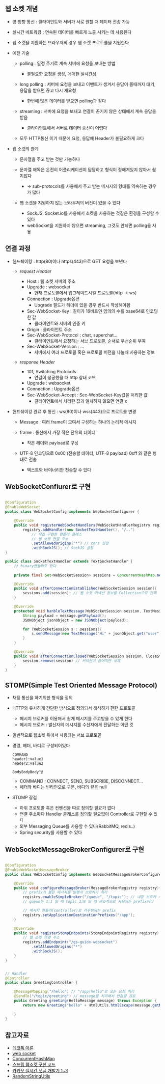 ## 웹 소켓 개념
- 양 방향 통신 : 클라이언트와 서버가 서로 원할 때 데이터 전송 가능
- 실시간 네트워킹 : 연속된 데이터를 빠르게 노출 시키는 데 사용된다
- 웹 소켓을 지원하는 브라우저의 경우 웹 소켓 프로토콜을 지원한다
 
- 예전 기술
    - polling : 일정 주기로 계속 서버에 요청을 보내는 방법
        - 불필요한 요청을 생성, 애매한 실시간성
    - long polling : 서버에 요청을 보내고 이벤트가 생겨서 응답이 올때까지 대기, 응답을 받으면 끊고 다시 재요청
        - 한번에 많은 데이터를 받으면 polling과 같다
    - streaming : 서버에 요청을 보내고 연결이 끈기지 않은 상태에서 계속 응답을 받음
        - 클라이언트에서 서버로 데이터 송신이 어렵다

    - 모두 HTTP통신 이기 때문에 요청, 응답에 Header가 불필요하게 크다


- 웹 소켓의 한계
    - 문자열을 주고 받는 것만 가능하다
    - 문자열 해독은 온전히 어플리케이션이 담당하고 형식이 정해져있지 않아서 쉽지않다
        - -> sub-protocols를 사용해서 주고 받는 메시지의 형태를 약속하는 경우가 많다

    - 웹 소켓을 지원하지 않는 브라우저의 버전이 있을 수 있다
        - SockJS, Socket.io를 사용해서 소켓을 사용하는 것같은 환경을 구성할 수 있다
        - webSocket을 지원하지 않으면 streaming, 그것도 안되면 polling을 사용
## 연결 과정
- 핸드쉐이킹 : http(80)이나 https(443)으로 GET 요청을 보낸다
    - *request Header*
        - Host : 웹 소켓 서버의 주소
        - Upgrade : websocket 
            - 현재 프로토콜에서 업그레이드시킬 프로토콜(http -> ws)
        - Connection : Upgrade옵션
            - Upgrade 필드가 헤더에 있을 경우 반드시 작성해야함
        - Sec-WebSocket-Key : 길이가 16비트인 임의의 수를 base64로 인코딩한 값
            - 클라이언트와 서버의 인증 키
        - Origin : 클라이언트 주소
        - Sec-WebSocket-Protocol : chat, superchat...
            - 클라이언트에서 요청하는 서브 프로토콜, 순서로 우선순위 부여
        - Sec-WebSocket-Version : ...
            - 서버에서 여러 프로토콜 혹은 프로토콜 버전을 나눌때 사용하는 정보
    
    - *response Header*
        - 101, Switching Protocols 
            - 연결이 성공했을 때 http 상태 코드
        - Upgrade : websocket 
        - Connection : Upgrade옵션
        - Sec-WebSocket-Accept : Sec-WebSocket-Key값을 처리한 값
            - 클라이언트에서 처리한 값과 일치하지 않으면 연결 x

- 핸드쉐이킹 완료 후 통신 : ws(80)이나 wss(443)으로 프로토콜 변경
    - Message : 여러 frame이 모여서 구성하는 하나의 논리적 메시지
    - frame : 통신에서 가장 작은 단위의 데이터
        - 작은 헤더와 payload로 구성
    
    - UTF-8 인코딩으로 0x00 (전송할 데이터, UTF-8 payload) 0xff 와 같은 형태로 전송
        - 텍스트와 바이너리만 전송할 수 있다

## WebSocketConfiurer로 구현
```java

@Configuration
@EnableWebSocket
public class WebSocketConfig implements WebSocketConfigurer {

    @Override
    public void registerWebSocketHandlers(WebSocketHandlerRegistry registry) {
        registry.addHandler(new SocketTextHandler(), "/..")
            // 직접 구현한 핸들러 클래스
            // 웹 소켓 연결 주소
            .setAllowedOrigins("*") // cors 설정
            .withSockJS(); // SockJS 설정
}

public class SocketTextHandler extends TextSocketHandler {
    // binary핸들러도 있다
    
    private final Set<WebSocketSession> sessions = ConcurrentHashMap.newKeySet();

    @Override
    public void afterConnectionEstablished(WebSocketSession session){
        sessions.add(session); // 웹 소켓 커넥션 정보를 Collection으로 관리
    }

    @Override
    protected void hanbleTextMessage(WebSocketSession session, TextMessage message) throws Exception{
        String payload = message.getPayload();
        JSONObject jsonObject = new JSONObject(payload);

        for (WebSocketSession s : sessions){
            s.sendMessage(new TextMessage("Hi" + jsonObject.get("user") + "! How may I help you?"));
        }
    }

    @Override
    public void afterConnectionClosed(WebSocketSession session, CloseStatus status) throw Exception {
        session.remove(session) // 커넥션이 끊어지면 삭제
    }
}

```

## STOMP(Simple Test Oriented Message Protocol)
- 채팅 통신을 하기위한 형식을 정의
- HTTP와 유사하게 간단한 방식으로 정의되서 해석하기 편한 프로토콜
    - 메시지 브로커를 이용해서 쉽게 메시지를 주고받을 수 있게 한다
    - 메시지 브로커 : 발신자의 메시지를 수신자에게 전달하는 어떤 것
- 일반적으로 웹소켓 위에서 사용되는 서브 프로토콜


- 명령, 헤더, 바디로 구성되어있다
    ```
    COMMAND 
    header1:value1
    header2:value2

    BodyBodyBody^@
    ```
    - COMMAND : CONNECT, SEND, SUBSCRIBE, DISCONNECT...
    - 헤더와 바디는 빈라인으로 구분, 바디의 끝은 null

- STOMP 장점
    - 하위 프로토콜 혹은 컨벤션을 따로 정의할 필요가 없다
    - 연결 주소마다 Handler 클래스를 정의할 필요없이 Controller로 구현할 수 있다
    - 외부 Messaging Queue를 사용할 수 있다(RabbitMQ, redis..)
    - Spring security를 사용할 수 있다

## WebSocketMessageBrokerConfigurer로 구현
```java

@Configuration
@EnableWebSocketMessageBroker
public class WebSocketConfig implements WebSocketMessageBrokerConfigurer {

    @Override
    public void configureMessageBroker(MessageBrokerRegistry registry){
        // prefix가 붙은 메시지를 발행시 브로커가 처리
        registry.enableSimpleBroker("/queue", "/topic"); // 내장 브로커 사용
        // queue는 1:1 일 때 topic 1:N 일 때 관습적으로 사용되는 prefix이다

        // 메시지 핸들러(controller)로 라우팅되는 prefix
        registry.setApplicationDestinationPrefixes("/app");
    }

    @Override
    public void registerStompEndpoints(StompEndpointRegistry registry) {
        // 웹 소켓 연결 주소 
        registry.addEndpoint("/gs-guide-websocket")
            .setAllowedOrigins("*")
            .withSockJS();
    }
}


// Handler
@Controller
public class GreetingController {

    @MessageMapping("/hello") // "/app/hello"로 오는 요청 처리
    @SendTo("/topic/greeting") // message를 처리해서 반환할 경로
    public Greeting greeting(HelloMessage message) throws Exception {
        return new Greeting("hello" + HtmlUtils.htmlEscape(message.getName()))

    }
}

```




## 참고자료
- [테코톡 아론](https://www.youtube.com/watch?v=rvss-_t6gzg)
- [web socket](https://dev-gorany.tistory.com/3)
- [ConcurrentHashMap](https://devlog-wjdrbs96.tistory.com/269)
- [스프링 웹소켓 구현 코드](https://github.com/Java-Techie-jt/Spring-Boot-WebSocket)
- [카카오 실시간 댓글 개발기 1~3](https://tech.kakao.com/2020/06/08/websocket-part1/)
- [RandomStringUtils](https://hahaha2016.tistory.com/3)
